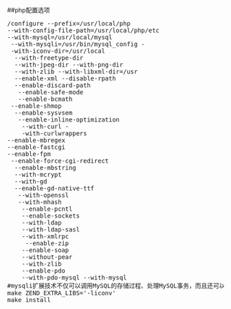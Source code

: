 ##php配置选项
<pre>
/configure --prefix=/usr/local/php 
--with-config-file-path=/usr/local/php/etc 
--with-mysql=/usr/local/mysql
 --with-mysqli=/usr/bin/mysql_config -
 -with-iconv-dir=/usr/local
  --with-freetype-dir
  --with-jpeg-dir --with-png-dir 
  --with-zlib --with-libxml-dir=/usr 
  --enable-xml --disable-rpath 
  --enable-discard-path
   --enable-safe-mode 
   --enable-bcmath 
 --enable-shmop
  --enable-sysvsem
   --enable-inline-optimization
    --with-curl -
    -with-curlwrappers
--enable-mbregex 
--enable-fastcgi 
--enable-fpm
 --enable-force-cgi-redirect
  --enable-mbstring 
  --with-mcrypt 
  --with-gd 
  --enable-gd-native-ttf
   --with-openssl 
   --with-mhash
    --enable-pcntl 
    --enable-sockets 
    --with-ldap 
    --with-ldap-sasl 
    --with-xmlrpc
     --enable-zip 
    --enable-soap 
    --without-pear 
    --with-zlib 
    --enable-pdo 
    --with-pdo-mysql --with-mysql 
#mysqli扩展技术不仅可以调用MySQL的存储过程、处理MySQL事务，而且还可以使访问数据库工作变得更加稳定。 
make ZEND_EXTRA_LIBS='-liconv' 
make install  
</pre>